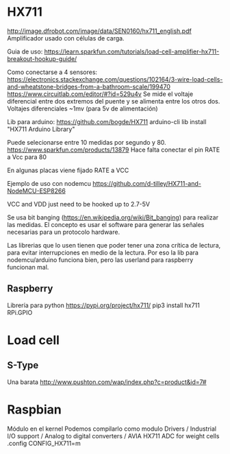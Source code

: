 # HX711
http://image.dfrobot.com/image/data/SEN0160/hx711_english.pdf
Amplificador usado con células de carga.

Guia de uso: https://learn.sparkfun.com/tutorials/load-cell-amplifier-hx711-breakout-hookup-guide/

Como conectarse a 4 sensores:
https://electronics.stackexchange.com/questions/102164/3-wire-load-cells-and-wheatstone-bridges-from-a-bathroom-scale/199470
https://www.circuitlab.com/editor/#?id=529u4v
Se mide el voltaje diferencial entre dos extremos del puente y se alimenta entre los otros dos.
Voltajes diferenciales ~1mv (para 5v de alimentación)

Lib para arduino:
https://github.com/bogde/HX711
arduino-cli lib install "HX711 Arduino Library"

Puede selecionarse entre 10 medidas por segundo y 80.
https://www.sparkfun.com/products/13879
Hace falta conectar el pin RATE a Vcc para 80

En algunas placas viene fijado RATE a VCC

Ejemplo de uso con nodemcu
https://github.com/d-tilley/HX711-and-NodeMCU-ESP8266


VCC and VDD just need to be hooked up to 2.7-5V

Se usa bit banging (https://en.wikipedia.org/wiki/Bit_banging) para realizar las medidas.
El concepto es usar el software para generar las señales necesarias para un protocolo hardware.


Las librerias que lo usen tienen que poder tener una zona crítica de lectura, para evitar interrupciones en medio de la lectura.
Por eso la lib para nodemcu/arduino funciona bien, pero las userland para raspberry funcionan mal.



## Raspberry
Librería para python
https://pypi.org/project/hx711/
pip3 install hx711 RPi.GPIO




# Load cell

## S-Type
Una barata
http://www.pushton.com/wap/index.php?c=product&id=7#


# Raspbian
Módulo en el kernel
Podemos compilarlo como modulo
Drivers / Industrial I/O support / Analog to digital converters / AVIA HX711 ADC for weight cells
.config
CONFIG_HX711=m
